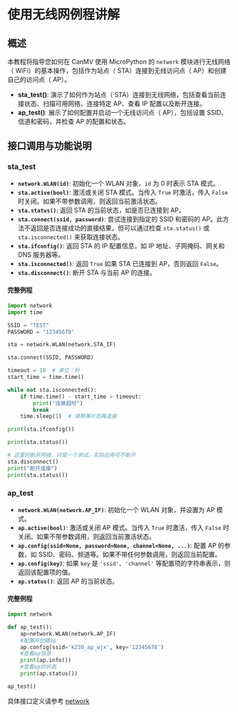 # 使用无线网例程讲解

## 概述

本教程将指导您如何在 CanMV 使用 MicroPython 的 `network` 模块进行无线网络（ WiFi）的基本操作，包括作为站点（ STA）连接到无线访问点（ AP）和创建自己的访问点（ AP）。

* **sta_test()**: 演示了如何作为站点（ STA）连接到无线网络，包括查看当前连接状态、扫描可用网络、连接特定 AP、查看 IP 配置以及断开连接。
* **ap_test()**: 展示了如何配置并启动一个无线访问点（ AP），包括设置 SSID、信道和密码，并检查 AP 的配置和状态。

## 接口调用与功能说明

### sta_test

* **`network.WLAN(id)`**: 初始化一个 WLAN 对象，`id` 为 0 时表示 STA 模式。
* **`sta.active(bool)`**: 激活或关闭 STA 模式。当传入 `True` 时激活，传入 `False` 时关闭。如果不带参数调用，则返回当前激活状态。
* **`sta.status()`**: 返回 STA 的当前状态，如是否已连接到 AP。
* **`sta.connect(ssid, password)`**: 尝试连接到指定的 SSID 和密码的 AP。此方法不返回是否连接成功的直接结果，但可以通过检查 `sta.status()` 或 `sta.isconnected()` 来获取连接状态。
* **`sta.ifconfig()`**: 返回 STA 的 IP 配置信息，如 IP 地址、子网掩码、网关和 DNS 服务器等。
* **`sta.isconnected()`**: 返回 `True` 如果 STA 已连接到 AP，否则返回 `False`。
* **`sta.disconnect()`**: 断开 STA 与当前 AP 的连接。

#### 完整例程

```python
import network
import time

SSID = "TEST"
PASSWORD = "12345678"

sta = network.WLAN(network.STA_IF)

sta.connect(SSID, PASSWORD)

timeout = 10  # 单位：秒
start_time = time.time()

while not sta.isconnected():
    if time.time() - start_time > timeout:
        print("连接超时")
        break
    time.sleep(1)  # 请稍等片刻再连接

print(sta.ifconfig())

print(sta.status())

# 这里的断开网络，只是一个测试。实际应用可不断开
sta.disconnect()
print("断开连接")
print(sta.status())

```

### ap_test

* **`network.WLAN(network.AP_IF)`**: 初始化一个 WLAN 对象，并设置为 AP 模式。
* **`ap.active(bool)`**: 激活或关闭 AP 模式。当传入 `True` 时激活，传入 `False` 时关闭。如果不带参数调用，则返回当前激活状态。
* **`ap.config(ssid=None, password=None, channel=None, ...)`**: 配置 AP 的参数，如 SSID、密码、频道等。如果不带任何参数调用，则返回当前配置。
* **`ap.config(key)`**: 如果 `key` 是 `'ssid'`、`'channel'` 等配置项的字符串表示，则返回该配置项的值。
* **`ap.status()`**: 返回 AP 的当前状态。

#### 完整例程

```python
import network

def ap_test():
    ap=network.WLAN(network.AP_IF)
    #配置并创建ap
    ap.config(ssid='k230_ap_wjx', key='12345678')
    #查看ap信息
    print(ap.info())
    #查看ap的状态
    print(ap.status())

ap_test()
```

具体接口定义请参考 [network](../../api/extmod/K230_CanMV_network模块API手册.md)
